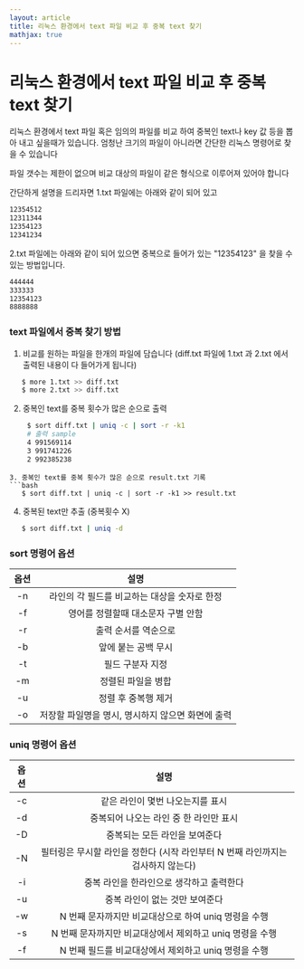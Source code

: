 ```yaml
---
layout: article
title: 리눅스 환경에서 text 파일 비교 후 중복 text 찾기
mathjax: true
---
```

# 리눅스 환경에서 text 파일 비교 후 중복 text 찾기

리눅스 환경에서 text 파일 혹은 임의의 파일를 비교 하여 중복인 text나 key 값 등을 뽑아 내고 싶을때가 있습니다.  엄청난 크기의 파일이 아니라면 간단한 리눅스 명령어로 찾을 수 있습니다

파일 갯수는 제한이 없으며 비교 대상의 파일이 같은 형식으로 이루어져 있어야 합니다 

간단하게 설명을 드리자면 1.txt 파일에는 아래와 같이 되어 있고

```bash
12354512
12311344
12354123
12341234
```

2.txt 파일에는 아래와 같이 되어 있으면 중복으로 들어가 있는 "12354123" 을 찾을 수 있는 방법입니다.

```bash
444444
333333
12354123
8888888
```




### text 파일에서 중복 찾기 방법

1. 비교를 원하는 파일을 한개의 파일에 담습니다 (diff.txt 파일에 1.txt 과 2.txt 에서 출력된 내용이 다 들어가게 됩니다)
  ```bash
     $ more 1.txt >> diff.txt
     $ more 2.txt >> diff.txt   
  ```
  
2. 중복인 text를 중복 횟수가 많은 순으로 출력
	```bash
     $ sort diff.txt | uniq -c | sort -r -k1
     # 출력 sample
     4 991569114
     3 991741226
     2 992385238
  ```
3. 중복인 text를 중복 횟수가 많은 순으로 result.txt 기록
  ```bash
     $ sort diff.txt | uniq -c | sort -r -k1 >> result.txt
  ```

4. 중복된 text만 추출 (중복횟수 X)
  ```bash
     $ sort diff.txt | uniq -d
  ```



### sort 명령어 옵션

옵션 | 설명
:------------: | :-------------:
-n | 라인의 각 필드를 비교하는 대상을 숫자로 한정
-f | 영어를 정렬할때 대소문자 구별 안함
-r | 출력 순서를 역순으로
-b | 앞에 붙는 공백 무시
-t | 필드 구분자 지정
-m | 정렬된 파일을 병합
-u | 정렬 후 중복행 제거
-o | 저장할 파일명을 명시, 명시하지 않으면 화면에 출력

### uniq 명령어 옵션
옵션 | 설명
:------------: | :-------------:
-c | 같은 라인이 몇번 나오는지를 표시
-d | 중복되어 나오는 라인 중 한 라인만 표시
-D | 중복되는 모든 라인을 보여준다
-N | 필터링은 무시할 라인을 정한다 (시작 라인부터 N 번째 라인까지는 검사하지 않는다)
-i | 중복 라인을 한라인으로 생각하고 출력한다
-u | 중복 라인이 없는 것만 보여준다
-w | N 번째 문자까지만 비교대상으로 하여 uniq 명령을 수행
-s | N 번째 문자까지만 비교대상에서 제외하고 uniq 명령을 수행
-f | N 번째 필드를 비교대상에서 제외하고 uniq 명령을 수행